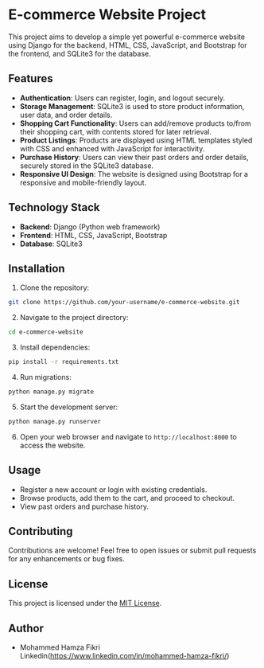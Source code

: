 # E-commerce Website Project

This project aims to develop a simple yet powerful e-commerce website using Django for the backend, HTML, CSS, JavaScript, and Bootstrap for the frontend, and SQLite3 for the database.

## Features

- **Authentication**: Users can register, login, and logout securely.
- **Storage Management**: SQLite3 is used to store product information, user data, and order details.
- **Shopping Cart Functionality**: Users can add/remove products to/from their shopping cart, with contents stored for later retrieval.
- **Product Listings**: Products are displayed using HTML templates styled with CSS and enhanced with JavaScript for interactivity.
- **Purchase History**: Users can view their past orders and order details, securely stored in the SQLite3 database.
- **Responsive UI Design**: The website is designed using Bootstrap for a responsive and mobile-friendly layout.

## Technology Stack

- **Backend**: Django (Python web framework)
- **Frontend**: HTML, CSS, JavaScript, Bootstrap
- **Database**: SQLite3

## Installation

1. Clone the repository:

```bash
git clone https://github.com/your-username/e-commerce-website.git
```

2. Navigate to the project directory:

```bash
cd e-commerce-website
```

3. Install dependencies:

```bash
pip install -r requirements.txt
```

4. Run migrations:

```bash
python manage.py migrate
```

5. Start the development server:

```bash
python manage.py runserver
```

6. Open your web browser and navigate to `http://localhost:8000` to access the website.

## Usage

- Register a new account or login with existing credentials.
- Browse products, add them to the cart, and proceed to checkout.
- View past orders and purchase history.

## Contributing

Contributions are welcome! Feel free to open issues or submit pull requests for any enhancements or bug fixes.

## License

This project is licensed under the [MIT License](LICENSE).

## Author

- Mohammed Hamza Fikri
Linkedin(https://www.linkedin.com/in/mohammed-hamza-fikri/)